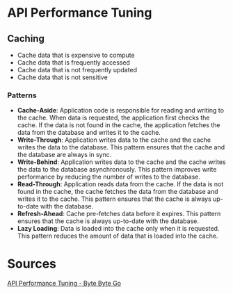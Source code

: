 # API Performance Tuning

## Caching
- Cache data that is expensive to compute
- Cache data that is frequently accessed
- Cache data that is not frequently updated
- Cache data that is not sensitive

### Patterns
- **Cache-Aside**: Application code is responsible for reading and writing to the cache. When data is requested, the application first checks the cache. If the data is not found in the cache, the application fetches the data from the database and writes it to the cache.
- **Write-Through**: Application writes data to the cache and the cache writes the data to the database. This pattern ensures that the cache and the database are always in sync.
- **Write-Behind**: Application writes data to the cache and the cache writes the data to the database asynchronously. This pattern improves write performance by reducing the number of writes to the database.
- **Read-Through**: Application reads data from the cache. If the data is not found in the cache, the cache fetches the data from the database and writes it to the cache. This pattern ensures that the cache is always up-to-date with the database.
- **Refresh-Ahead**: Cache pre-fetches data before it expires. This pattern ensures that the cache is always up-to-date with the database.
- **Lazy Loading**: Data is loaded into the cache only when it is requested. This pattern reduces the amount of data that is loaded into the cache.


# Sources 
[API Performance Tuning - Byte Byte Go](https://www.youtube.com/watch?v=zvWKqUiovAM&ab_channel=ByteByteGo)